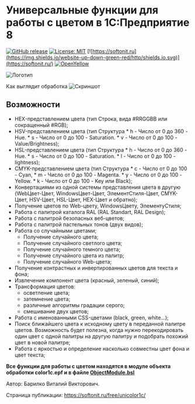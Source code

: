 # Универсальные функции для работы с цветом в 1С:Предприятие 8

[![GitHub release](https://img.shields.io/github/release/Diversus23/color1c.svg)](https://github.com/Diversus23/color1c/releases)
[![License: MIT](https://img.shields.io/badge/License-MIT-green.svg)](https://github.com/Diversus23/color1c/blob/master/LICENSE)
[![https://softonit.ru](https://img.shields.io/website-up-down-green-red/http/shields.io.svg)](https://softonit.ru/)
[![OpenYellow](https://img.shields.io/endpoint?url=https://openyellow.neocities.org/badges/1/285622112.json)](https://openyellow.notion.site/openyellow/24727888daa641af95514b46bee4d6f2?p=d3e89453aa1e47eb98f4dc0b09f63fe4&amp;pm=s)

![Логотип](https://softonit.ru/upload/iblock/511/parrot_1417286_640.png "Работа с цветом в 1С")

Как выглядит обработка
![Скриншот](https://softonit.ru/upload/iblock/169/2020_08_06_19_27_10.png "Работа с цветом в 1С")

## Возможности

* HEX-представлением цвета (тип Строка, вида #RRGGBB или сокращенный #RGB);
* HSV-представлением цвета (тип Cтруктура * h - Число от 0 до 360 - Hue. * s - Число от 0 до 100 - Saturation. * v - Число от 0 до 100 - Value/Brightness);
* HSL-представлением цвета (тип Cтруктура * h - Число от 0 до 360 - Hue. * s - Число от 0 до 100 - Saturation. * l - Число от 0 до 100 - lightness);
* CMYK-представлением цвета (тип Cтруктура * c - Число от 0 до 100 - Cyan, * m - Число от 0 до 100 - Magenta. * y - Число от 0 до 100 - Yellow. * k - Число от 0 до 100 - Key или Black);
* Конвертациями из одной системы представления цвета в другую (WebЦвет-Цвет, WindowsЦвет-Цвет, ЭлементСтиля-Цвет, CMYK-Цвет, HSV-Цвет, HSL-Цвет, HEX-Цвет и обратно);
* Получение цветов по Web-цвету, WindowsЦвету, ЭлементуСтиля;
* Работа с палитрой каталога RAL (RAL Standart, RAL Design);
* Работа с палитрой безопасных веб-цветов;
* Работа с палитрой пастельных тонов (двух видов);
* Работа со случайными цветами;
  * Получение случайного цвета;
  * Получение случайного светлого цвета;
  * Получение случайного темного цвета;
  * Получение случайного цвета из палитр;
  * Получение случайного Web-цвета;
* Получение контрастных и инвертированных цветов для текста и фона;
* Извлечение компонент цвета (красный, зеленый, синий);
* Трансформация цветов:
  * осветление цвета;
  * затемнение цвета;
  * различные алгоритмы градации серого;
  * смешивание двух цветов;
* Работа с именованными CSS-цветами (black, green, white...);
* Поиск ближайшего цвета к исходному цвету в переданной палитре цветов. Возможность будет полезна, когда нужно перекодировать один цвет с одной палитры на другую палитру и подобрать похожий цвет в новой палитре;
* Работа с яркостью и определение насколько совместны цвет фона и цвет текста;

**Все функции для работы с цветом находятся в модуле объекта обработки color1c.epf и в файле [ObjectModule.bsl](https://github.com/Diversus23/color1c/blob/master/src/ExternalDataProcessors/РаботаСЦветами/ObjectModule.bsl)**

Автор: Барилко Виталий Викторович.

Страница публикации: https://softonit.ru/free/unicolor1c/
